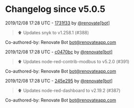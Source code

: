 # Changelog since v5.0.5

2019/12/08 17:28 UTC - [1731f33](https://github.com/hassio-addons/addon-node-red/commit/1731f332565af7c8c2b758b4e984c9c7c03d6c28) by [@renovate[bot]](https://github.com/apps/renovate)
> :arrow_up: Updates snyk to v1.258.1 (#388)



Co-authored-by: Renovate Bot <bot@renovateapp.com> 

2019/12/08 17:28 UTC - [c0470bc](https://github.com/hassio-addons/addon-node-red/commit/c0470bc85978d6a087dfb19b6c14f6511cf6e10b) by [@renovate[bot]](https://github.com/apps/renovate)
> :arrow_up: Updates node-red-contrib-modbus to v5.2.0 (#391)



Co-authored-by: Renovate Bot <bot@renovateapp.com> 

2019/12/08 17:28 UTC - [245e295](https://github.com/hassio-addons/addon-node-red/commit/245e29514082bbfd68a70ddf15388a5aafa7ddf7) by [@renovate[bot]](https://github.com/apps/renovate)
> :arrow_up: Updates node-red-dashboard to v2.19.2 (#387)



Co-authored-by: Renovate Bot <bot@renovateapp.com> 

